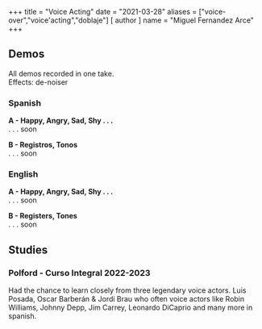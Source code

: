 +++
title = "Voice Acting"
date = "2021-03-28"
aliases = ["voice-over","voice'acting","doblaje"]
[ author ]
  name = "Miguel Fernandez Arce"
+++

## Demos
All demos recorded in one take.<br>
Effects: de-noiser

### Spanish
**A - Happy, Angry, Sad, Shy . . .** <br>
. . . soon

**B - Registros, Tonos** <br>
. . . soon

### English
**A - Happy, Angry, Sad, Shy . . .** <br>
. . . soon

**B - Registers, Tones** <br>
. . . soon


## Studies
### Polford - Curso Integral 2022-2023
Had the chance to learn closely from three legendary voice actors. Luis Posada, Oscar Barberán & Jordi Brau who often voice actors like Robin Williams, Johnny Depp, Jim Carrey, Leonardo DiCaprio and many more in spanish.
